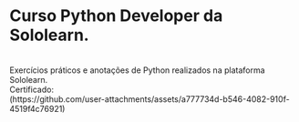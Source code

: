 # Curso Python Developer da Sololearn.
<br>
Exercícios práticos e anotações de Python realizados na plataforma Sololearn.
<br>
Certificado:
<br>
(https://github.com/user-attachments/assets/a777734d-b546-4082-910f-4519f4c76921)

